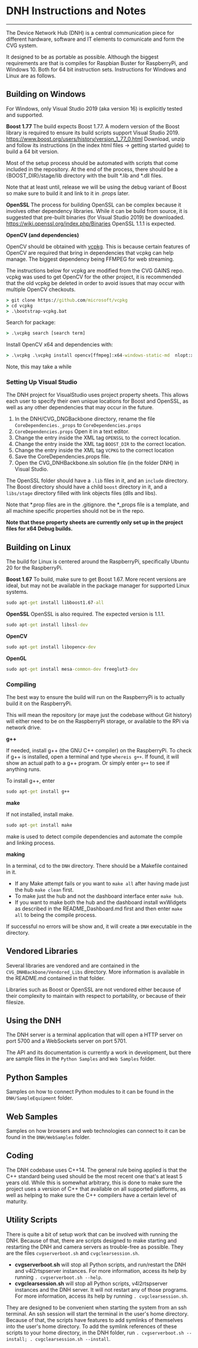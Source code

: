 # DNH Instructions and Notes
--------------------------------------------------

The Device Network Hub (DNH) is a central communication piece for different hardware, software and IT elements to comunicate and form the CVG system.

It designed to be as portable as possible. Although the biggest requirements are that is compiles for Raspbian Buster for RaspberryPi, and Windows 10.  Both for 64 bit instruction sets. Instructions for Windows and Linux are as follows.

## Building on Windows

For Windows, only Visual Studio 2019 (aka version 16) is explicitly tested and supported.

**Boost 1.77**
The build expects Boost 1.77. A modern version of the Boost library is required to ensure its build scripts support Visual Studio 2019.
https://www.boost.org/users/history/version_1_77_0.html
Download, unzip and follow its instructions (in the index html files -> getting started guide) to build a 64 bit version.

Most of the setup process should be automated with scripts that come included in the repository. At the end of the process, there should be a {BOOST_DIR}/stage/lib directory with the built *.lib and *.dll files.

Note that at least until, release we will be using the debug variant of Boost so make sure to build it and link to it in .props later.

**OpenSSL**
The process for building OpenSSL can be complex because it involves other dependency libraries. While it can be build from source, it is suggested that pre-built binaries (for Visual Studio 2019) be downloaded.
https://wiki.openssl.org/index.php/Binaries
OpenSSL 1.1.1 is expected.

**OpenCV (and dependencies)**

OpenCV should be obtained with [vcpkg](https://github.com/microsoft/vcpkg). This is because certain features of OpenCV are required that bring in dependencies that vcpkg can help manage. The biggest dependency being FFMPEG for web streaming.

The instructions below for vcpkg are modified from the CVG GAINS repo. vcpkg was used to get OpenCV for the other project, it is recommended that the old vcpkg be deleted in order to avoid issues that may occur with multiple OpenCV checkouts.

```cmd
> git clone https://github.com/microsoft/vcpkg
> cd vcpkg
> .\bootstrap-vcpkg.bat
```

Search for package:

```cmd
> .\vcpkg search [search term]
```

Install OpenCV x64 and dependencies with:

```cmd
> .\vcpkg .\vcpkg install opencv[ffmpeg]:x64-windows-static-md  nlopt:x64-windows-static-md  boost-asio:x64-windows-static-md  ffmpeg[x264]:x64-windows-static-md  opengl-registry[core]:x64-windows-static-md
```
Note, this may take a while


### Setting Up Visual Studio

The DNH project for VisualStudio uses project property sheets. This allows each user to specify their own unique locations for Boost and OpenSSL, as well as any other dependencies that may occur in the future.

1. In the DNH/CVG_DNGBackbone directory, rename the file `CoreDependencies._props` to `CoreDependencies.props`
2. `CoreDependencies.props` Open it in a text editor.
3. Change the entry inside the XML tag `OPENSSL` to the correct location.
4. Change the entry inside the XML tag `BOOST_DIR` to the correct location.
5. Change the entry inside the XML tag `VCPKG` to the correct location
6. Save the CoreDependencies.props file.
7. Open the CVG_DNHBackbone.sln solution file (in the folder DNH) in Visual Studio.

The OpenSSL folder should have a `.lib` files in it, and an `include` directory.
The Boost directory should have a child `boost` directory in it, and a `libs/stage` directory filled with link objects files (dlls and libs).

Note that *.prop files are in the .gitignore. the *_props file is a template, and all machine specific properties should not be in the repo.

**Note that these property sheets are currently only set up in the project files for x64 Debug builds.**

## Building on Linux

The build for Linux is centered around the RaspberryPi, specifically Ubuntu 20 for the RaspberryPi.

**Boost 1.67**
To build, make sure to get Boost 1.67. More recent versions are ideal, but may not be available in the package manager for supported Linux systems.

````cmd
sudo apt-get install libboost1.67-all
````

**OpenSSL**
OpenSSL is also required. The expected version is 1.1.1.

````cmd
sudo apt-get install libssl-dev
````

**OpenCV**

```cmd
sudo apt-get install libopencv-dev
```

**OpenGL**

```cmd
sudo apt-get install mesa-common-dev freeglut3-dev
```



### Compiling

 The best way to ensure the build will run on the RaspberryPi is to actually build it on the RaspberryPi.

 This will mean the repository (or maye just the codebase without Git history) will either need to be on the RaspberryPi storage, or available to the RPi via network drive.

**g++**

If needed, install g++ (the GNU C++ compiler) on the RaspberryPi. To check if g++ is installed, open a terminal and type `whereis g++`. If found, it will show an actual path to a g++ program. Or simply enter `g++` to see if anything runs.

To install g++, enter

```cmd
sudo apt-get install g++
```

**make**

If not installed, install make.

```cmd
sudo apt-get install make
```

make is used to detect compile dependencies and automate the compile and linking process.

**making**

In a terminal, cd to the `DNH` directory. There should be a Makefile contained in it.
* If any Make attempt fails or you want to `make all` after having made just the hub `make clean` first.
* To make just the hub and not the dashboard interface enter `make hub`. 
* If you want to make both the hub and the dashboard install wxWidgets as described in the README_Dashboard.md first and then enter `make all` to being the compile process.  

If successful no errors will be show and, it will create a `DNH` executable in the directory.

## Vendored Libraries

Several libraries are vendored and are contained in the `CVG_DNHBackbone/Vendored_Libs` directory. More information is available in the README.md contained in that folder.

Libraries such as Boost or OpenSSL are not vendored either because of their complexity to maintain with respect to portability, or because of their filesize.

## Using the DNH

The DNH server is a terminal application that will open a HTTP server on port 5700 and a WebSockets server on port 5701.

The API and its documentation is currently a work in development, but there are sample files in the `Python Samples` and `Web Samples` folder.

## Python Samples

Samples on how to connect Python modules to it can be found in the  `DNH/SampleEquipment` folder.

## Web Samples

Samples on how browsers and web technologies can connect to it can be found in the `DNH/WebSamples` folder.

## Coding

The DNH codebase uses C++14. The general rule being applied is that the C++ standard being used should be the most recent one that's at least 5 years  old. While this is somewhat arbitrary, this is done to make sure the project uses a version of C++ that available on all supported platforms, as well as helping to make sure the C++ compilers have a certain level of maturity.

## Utility Scripts

There is quite a bit of setup work that can be involved with running the DNH. Because of that, there are scripts designed to make starting and restarting the DNH and camera servers as trouble-free as possible. They are the files `cvgserverboot.sh` and `cvgclearsession.sh`.

* **cvgserverboot.sh** will stop all Python scripts, and run/restart the DNH and v4l2rtspserver instances. For more information, access its help by running `. cvgserverboot.sh --help`.
* **cvgclearsession.sh** will stop all Python scripts, v4l2rtspserver instances and the DNH server. It will not restart any of those programs. For more information, access its help by running `. cvgclearsession.sh`.

They are designed to be convenient when starting the system from an ssh terminal. An ssh session will start the terminal in the user's home directory. Because of that, the scripts have features to add symlinks of themselves into the user's home directory. To add the symlink references of these scripts to your home directory, in the DNH folder, run `. cvgserverboot.sh --install; . cvgclearsession.sh --install`.
